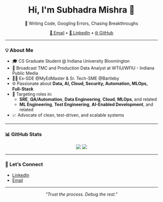 <h1 align="center"><strong>Hi, I'm Subhadra Mishra 👋</strong></h1>
<p align="center">🧠 Writing Code, Googling Errors, Chasing Breakthroughs</p>

<p align="center">
  <a href="mailto:subhadramishrag@gmail.com">📧 Email</a> •
  <a href="https://www.linkedin.com/in/subhadra-mishra/">💼 LinkedIn</a> •
  <a href="https://github.com/Subhadra-Mishra-iub">🌐 GitHub</a>
</p>

---

### 💡 About Me

- 🎓 CS Graduate Student @ Indiana University Bloomington 
- 💼 Broadcast TMC and Production Data Analyst at WTIU/WFIU - Indiana Public Media
- 👨‍💻 Ex-SDE @MyEdMaster & Sr. Tech-SME @Bartleby
- 🌐 Passionate about **Data, AI, Cloud, Security, Automation, MLOps, Full-Stack**
- 🔧 Targeting roles in:
  - **SRE**, **QA/Automation**, **Data Engineering**, **Cloud**, **MLOps**, and related
  - **ML Engineering**, **Test Engineering**, **AI-Enabled Development**, and related
- 📈 Advocate of clean, test-driven, and scalable systems

---

### 📊 GitHub Stats

<p align="center">
  <img src="https://github-readme-stats.vercel.app/api?username=Subhadra-Mishra-iub&show_icons=true&theme=radical" />
  <img src="https://github-readme-stats.vercel.app/api/top-langs/?username=Subhadra-Mishra-iub&layout=compact&theme=radical" />
</p>

---

### 🤝 Let’s Connect

- [LinkedIn](https://www.linkedin.com/in/subhadra-mishra/)
- [Email](mailto:subhadramishrag@gmail.com)

---

<p align="center">
  <i>"Trust the process. Debug the rest."</i>
</p>
